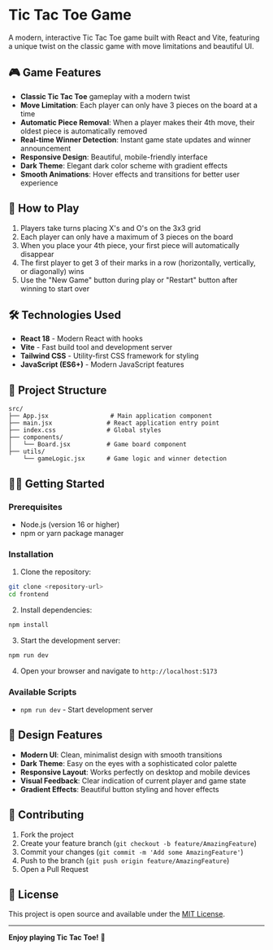# Tic Tac Toe Game

A modern, interactive Tic Tac Toe game built with React and Vite, featuring a unique twist on the classic game with move limitations and beautiful UI.

## 🎮 Game Features

- **Classic Tic Tac Toe** gameplay with a modern twist
- **Move Limitation**: Each player can only have 3 pieces on the board at a time
- **Automatic Piece Removal**: When a player makes their 4th move, their oldest piece is automatically removed
- **Real-time Winner Detection**: Instant game state updates and winner announcement
- **Responsive Design**: Beautiful, mobile-friendly interface
- **Dark Theme**: Elegant dark color scheme with gradient effects
- **Smooth Animations**: Hover effects and transitions for better user experience

## 🚀 How to Play

1. Players take turns placing X's and O's on the 3x3 grid
2. Each player can only have a maximum of 3 pieces on the board
3. When you place your 4th piece, your first piece will automatically disappear
4. The first player to get 3 of their marks in a row (horizontally, vertically, or diagonally) wins
5. Use the "New Game" button during play or "Restart" button after winning to start over

## 🛠️ Technologies Used

- **React 18** - Modern React with hooks
- **Vite** - Fast build tool and development server
- **Tailwind CSS** - Utility-first CSS framework for styling
- **JavaScript (ES6+)** - Modern JavaScript features

## 📁 Project Structure

```
src/
├── App.jsx                 # Main application component
├── main.jsx               # React application entry point
├── index.css              # Global styles
├── components/
│   └── Board.jsx          # Game board component
├── utils/
    └── gameLogic.jsx      # Game logic and winner detection

```

## 🏃‍♂️ Getting Started

### Prerequisites

- Node.js (version 16 or higher)
- npm or yarn package manager

### Installation

1. Clone the repository:

```bash
git clone <repository-url>
cd frontend
```

2. Install dependencies:

```bash
npm install
```

3. Start the development server:

```bash
npm run dev
```

4. Open your browser and navigate to `http://localhost:5173`

### Available Scripts

- `npm run dev` - Start development server

## 🎨 Design Features

- **Modern UI**: Clean, minimalist design with smooth transitions
- **Dark Theme**: Easy on the eyes with a sophisticated color palette
- **Responsive Layout**: Works perfectly on desktop and mobile devices
- **Visual Feedback**: Clear indication of current player and game state
- **Gradient Effects**: Beautiful button styling and hover effects

## 🤝 Contributing

1. Fork the project
2. Create your feature branch (`git checkout -b feature/AmazingFeature`)
3. Commit your changes (`git commit -m 'Add some AmazingFeature'`)
4. Push to the branch (`git push origin feature/AmazingFeature`)
5. Open a Pull Request

## 📝 License

This project is open source and available under the [MIT License](LICENSE).

---

**Enjoy playing Tic Tac Toe!** 🎉
